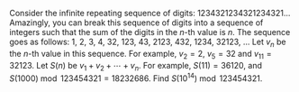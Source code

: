 Consider the infinite repeating sequence of digits:
1234321234321234321...
Amazingly, you can break this sequence of digits into a sequence of integers such that the sum of the digits in the $n$-th value is $n$.
The sequence goes as follows:
1, 2, 3, 4, 32, 123, 43, 2123, 432, 1234, 32123, ...
Let $v_n$ be the $n$-th value in this sequence. For example, $v_2=2$, $v_5=32$ and $v_{11}=32123$.
Let $S(n)$ be $v_1+v_2+\cdots+v_n$. For example, $S(11)=36120$, and $S(1000)\bmod 123454321=18232686$.
Find $S(10^{14})\bmod 123454321$.